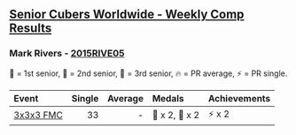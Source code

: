 <style>table {white-space: nowrap;}</style>

## [Senior Cubers Worldwide - Weekly Comp Results](/scw-comp/results/)
### Mark Rivers - [2015RIVE05](https://www.worldcubeassociation.org/persons/2015RIVE05)

<span style="white-space: nowrap;">🥇 = 1st senior</span>, <span style="white-space: nowrap;">🥈 = 2nd senior</span>, <span style="white-space: nowrap;">🥉 = 3rd senior</span>, <span style="white-space: nowrap;">🔥 = PR average</span>, <span style="white-space: nowrap;">⚡ = PR single</span>.

| Event | Single | Average | Medals | Achievements|
| :-- | --: | --: | :-- | :-- |
| [3x3x3 FMC](333fm.md) | 33 | - | 🥈 x 2, 🥉 x 2 | ⚡ x 2 |

<!-- Global site tag (gtag.js) - Google Analytics -->
<script async src="https://www.googletagmanager.com/gtag/js?id=UA-86348435-3"></script>
<script>window.dataLayer = window.dataLayer || []; function gtag() {dataLayer.push(arguments);} gtag('js', new Date()); gtag('config', 'UA-86348435-3');</script>
